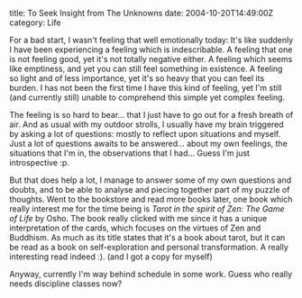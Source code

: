 title: To Seek Insight from The Unknowns
date: 2004-10-20T14:49:00Z
category: Life

For a bad start, I wasn't feeling that well emotionally today: It's like suddenly I have been experiencing a feeling which is indescribable. A feeling that one is not feeling good, yet it's not totally negative either. A feeling which seems like emptiness, and yet you can still feel something in existence. A feeling so light and of less importance, yet it's so heavy that you can feel its burden. I has not been the first time I have this kind of feeling, yet I'm still (and currently still) unable to comprehend this simple yet complex feeling.

The feeling is so hard to bear… that I just have to go out for a fresh breath of air. And as usual with my outdoor strolls, I usually have my brain triggered by asking a lot of questions: mostly to reflect upon situations and myself. Just a lot of questions awaits to be answered… about my own feelings, the situations that I'm in, the observations that I had… Guess I'm just introspective :p.

But that does help a lot, I manage to answer some of my own questions and doubts, and to be able to analyse and piecing together part of my puzzle of thoughts. Went to the bookstore and read more books later, one book which really interest me for the time being is *Tarot in the spirit of Zen: The Game of Life* by Osho. The book really clicked with me since it has a unique interpretation of the cards, which focuses on the virtues of Zen and Buddhism. As much as its title states that it's a book about tarot, but it can be read as a book on self-exploration and personal transformation. A really interesting read indeed :). (and I got a copy for myself)

Anyway, currently I'm way behind schedule in some work. Guess who really needs discipline classes now?
